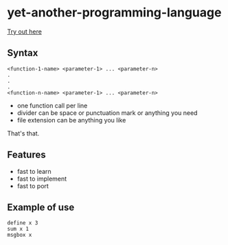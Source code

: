 # yet-another-programming-language

[Try out here](https://xdvarpunen.github.io/yet-another-programming-language/)

## Syntax

```
<function-1-name> <parameter-1> ... <parameter-n>
.
.
.
<function-n-name> <parameter-1> ... <parameter-n>
```

- one function call per line
- divider can be space or punctuation mark or anything you need
- file extension can be anything you like

That's that.

## Features

- fast to learn
- fast to implement
- fast to port

## Example of use

```
define x 3
sum x 1
msgbox x
```
